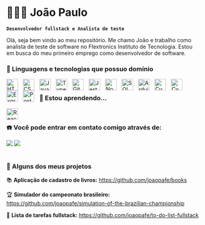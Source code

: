 # 👨🏽‍💻 João Paulo

**`Desenvolvedor fullstack e Analista de teste`**

Olá, seja bem vindo ao meu repositório.
Me chamo João e trabalho como analista de teste de software no Flextronics Instituto de Tecnologia. Estou em busca do meu primeiro emprego como desenvolvedor de software.

### 🤖 Linguagens e tecnologias que possuo domínio

<img 
    align="left" 
    alt="HTML"
    title="HTML" 
    width="30px" 
    style="padding-right: 10px" 
    src="https://cdn.jsdelivr.net/gh/devicons/devicon@latest/icons/html5/html5-original.svg" 
/>
<img
    align="left"
    alt="CSS"
    title="CSS"
    width="30px"
    style="padding-right: 10px"
    src="https://cdn.jsdelivr.net/gh/devicons/devicon@latest/icons/css3/css3-original.svg"
/>
<img
    align="left"
    alt="JavaScript"
    title="JavaScript"
    width="30px"
    style="padding-right: 10px"
    src="https://cdn.jsdelivr.net/gh/devicons/devicon@latest/icons/javascript/javascript-original.svg"
/>
<img
    align="left"
    alt="TypeScript"
    title="TypeScript"
    width="30px"
    style="padding-right: 10px"
    src="https://cdn.jsdelivr.net/gh/devicons/devicon@latest/icons/typescript/typescript-original.svg"
/>
<img
    align="left"
    alt="Git"
    title="Git"
    width="30px"
    style="padding-right: 10px"
    src="https://cdn.jsdelivr.net/gh/devicons/devicon@latest/icons/git/git-original.svg"
/>
<img
    align="left"
    alt="Jest"
    title="Jest"
    width="30px"
    style="padding-right: 10px"
    src="https://cdn.jsdelivr.net/gh/devicons/devicon@latest/icons/jest/jest-plain.svg"
/>
<img
    align="left"
    alt="Node.js"
    title="Node.js"
    width="30px"
    style="padding-right: 10px"
    src="https://cdn.jsdelivr.net/gh/devicons/devicon@latest/icons/nodejs/nodejs-plain-wordmark.svg"
/>
<img
    align="left"
    alt="SQL"
    title="SQL"
    width="30px"
    style="padding-right: 10px"
    src="https://cdn.jsdelivr.net/gh/devicons/devicon@latest/icons/sqldeveloper/sqldeveloper-original.svg"
/>
<img
    align="left"
    alt="Arduino"
    title="Arduino"
    width="30px"
    style="padding-right: 10px"
    src="https://cdn.jsdelivr.net/gh/devicons/devicon@latest/icons/arduino/arduino-original-wordmark.svg"
/>
<img
    align="left"
    alt="Cucumber"
    title="Cucumber"
    width="30px"
    style="padding-right: 10px"
    src="https://cdn.jsdelivr.net/gh/devicons/devicon@latest/icons/cucumber/cucumber-plain-wordmark.svg"
/>
<img
    align="left"
    alt="Cypress"
    title="Cypress"
    width="30px"
    style="padding-right: 10px"
    src="https://cdn.jsdelivr.net/gh/devicons/devicon@latest/icons/cypressio/cypressio-original.svg"
/>
<img
    align="left"
    alt="Express"
    title="Express"
    width="30px"
    style="padding-right: 10px"
    src="https://img.icons8.com/?size=100&id=WNoJgbzDr3i2&format=png&color=000000"
/>
<img
    align="left"
    alt="Postman"
    title="Postman"
    width="30px"
    style="padding-right: 10px"
    src="https://cdn.jsdelivr.net/gh/devicons/devicon@latest/icons/postman/postman-original.svg"
/>
<br>

### 🏃 Estou aprendendo...

<img
    align="left"
    alt="React"
    title="React"
    width="30px"
    style="padding-right: 10px"
    src="https://cdn.jsdelivr.net/gh/devicons/devicon@latest/icons/react/react-original-wordmark.svg"
/>

<br>

### ☎️ Você pode entrar em contato comigo através de:

<div>
<a href="https://www.linkedin.com/in/joaopauloferreirafatec/" target="_blank"><img loading="lazy" src="https://img.shields.io/badge/-LinkedIn-%230077B5?style=for-the-badge&logo=linkedin&logoColor=white" target="_blank"></a>
<a href = "mailto:joao.ea2020@gmail.com"><img loading="lazy" src="https://img.shields.io/badge/Gmail-D14836?style=for-the-badge&logo=gmail&logoColor=white" target="_blank"></a>
</div>

<br>

### 📕 Alguns dos meus projetos

📚 **Aplicação de cadastro de livros:** https://github.com/joaopafe/books

🏆 **Simulador do campeonato brasileiro:** https://github.com/joaopafe/simulation-of-the-brazilian-championship

📝 **Lista de tarefas fullstack:** https://github.com/joaopafe/to-do-list-fullstack
